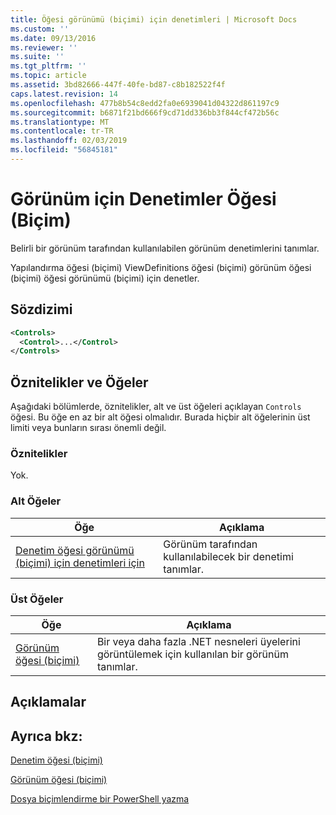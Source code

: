 ```yaml
---
title: Öğesi görünümü (biçimi) için denetimleri | Microsoft Docs
ms.custom: ''
ms.date: 09/13/2016
ms.reviewer: ''
ms.suite: ''
ms.tgt_pltfrm: ''
ms.topic: article
ms.assetid: 3bd82666-447f-40fe-bd87-c8b182522f4f
caps.latest.revision: 14
ms.openlocfilehash: 477b8b54c8edd2fa0e6939041d04322d861197c9
ms.sourcegitcommit: b6871f21bd666f9cd71dd336bb3f844cf472b56c
ms.translationtype: MT
ms.contentlocale: tr-TR
ms.lasthandoff: 02/03/2019
ms.locfileid: "56845181"
---
```

# <a name="controls-element-for-view-format"></a>Görünüm için Denetimler Öğesi (Biçim)

Belirli bir görünüm tarafından kullanılabilen görünüm denetimlerini tanımlar.

Yapılandırma öğesi (biçimi) ViewDefinitions öğesi (biçimi) görünüm öğesi (biçimi) öğesi görünümü (biçimi) için denetler.

## <a name="syntax"></a>Sözdizimi

```xml
<Controls>
  <Control>...</Control>
</Controls>
```

## <a name="attributes-and-elements"></a>Öznitelikler ve Öğeler

Aşağıdaki bölümlerde, öznitelikler, alt ve üst öğeleri açıklayan `Controls` öğesi. Bu öğe en az bir alt öğesi olmalıdır. Burada hiçbir alt öğelerinin üst limiti veya bunların sırası önemli değil.

### <a name="attributes"></a>Öznitelikler

Yok.

### <a name="child-elements"></a>Alt Öğeler

|Öğe|Açıklama|
|-------------|-----------------|
|[Denetim öğesi görünümü (biçimi) için denetimleri için](./control-element-for-controls-for-view-format.md)|Görünüm tarafından kullanılabilecek bir denetimi tanımlar.|

### <a name="parent-elements"></a>Üst Öğeler

|Öğe|Açıklama|
|-------------|-----------------|
|[Görünüm öğesi (biçimi)](./view-element-format.md)|Bir veya daha fazla .NET nesneleri üyelerini görüntülemek için kullanılan bir görünüm tanımlar.|

## <a name="remarks"></a>Açıklamalar

## <a name="see-also"></a>Ayrıca bkz:

[Denetim öğesi (biçimi)](./control-element-for-controls-for-view-format.md)

[Görünüm öğesi (biçimi)](./view-element-format.md)

[Dosya biçimlendirme bir PowerShell yazma](./writing-a-powershell-formatting-file.md)
